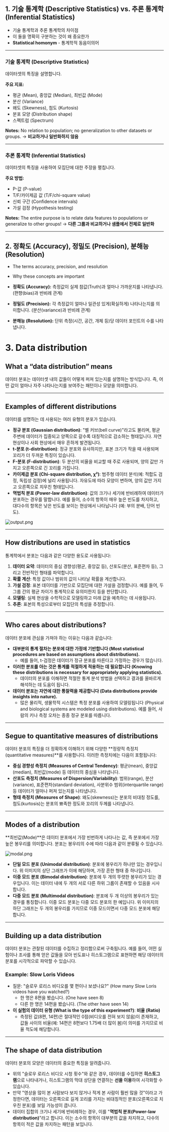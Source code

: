 
## 1. 기술 통계학 (Descriptive Statistics) vs. 추론 통계학 (Inferential Statistics)

* 기술 통계학과 추론 통계학의 차이점
* 이 둘을 명확히 구분하는 것이 왜 중요한가
* **Statistical homonym** - 통계학적 동음이의어

---

### 기술 통계학 (Descriptive Statistics)
데이터셋의 특징을 설명합니다.

**주요 지표:**
* 평균 (Mean), 중앙값 (Median), 최빈값 (Mode)
* 분산 (Variance)
* 왜도 (Skewness), 첨도 (Kurtosis)
* 분포 모양 (Distribution shape)
* 스펙트럼 (Spectrum)

**Notes:** No relation to population; no generalization to other datasets or groups.
→ **비교하거나 일반화하지 않음**

---

### 추론 통계학 (Inferential Statistics)
데이터셋의 특징을 사용하여 모집단에 대한 주장을 펼칩니다.

**주요 방법:**
* P-값 (P-value)
* T/F/카이제곱 값 (T/F/chi-square value)
* 신뢰 구간 (Confidence intervals)
* 가설 검정 (Hypothesis testing)

**Notes:** The entire purpose is to relate data features to populations or generalize to other groups!
→ **다른 그룹과 비교하거나 샘플에서 전체로 일반화**

---

## 2. 정확도 (Accuracy), 정밀도 (Precision), 분해능 (Resolution) 

* The terms accuracy, precision, and resolution
* Why these concepts are important

* **정확도 (Accuracy):** 측정값이 실제 참값(Truth)과 얼마나 가까운지를 나타냅니다. (편향(bias)과 반비례 관계)
* **정밀도 (Precision):** 각 측정값이 얼마나 일관성 있게(확실하게) 나타나는지를 의미합니다. (분산(variance)과 반비례 관계)
* **분해능 (Resolution):** 단위 측정(시간, 공간, 개체 등)당 데이터 포인트의 수를 나타냅니다.


# 3. Data distribution

## What a “data distribution” means

데이터 분포는 데이터셋 내의 값들이 어떻게 퍼져 있는지를 설명하는 방식입니다. 즉, 어떤 값이 얼마나 자주 나타나는지를 보여주는 패턴이나 모양을 의미합니다. 

---

## Examples of different distributions

데이터를 설명하는 데 사용되는 여러 유형의 분포가 있습니다.

* **정규 분포 (Gaussian distribution)**: "벨 커브(bell curve)"라고도 불리며, 평균 주변에 데이터가 집중되고 양쪽으로 갈수록 대칭적으로 감소하는 형태입니다. 자연 현상이나 사회 현상에서 매우 흔하게 발견됩니다.
* **t-분포 (t-distribution)**: 정규 분포와 유사하지만, 표본 크기가 작을 때 사용되며 꼬리가 더 두꺼운 특징이 있습니다.
* **F-분포 (F-distribution)**: 두 분산의 비율을 비교할 때 주로 사용되며, 양의 값만 가지고 오른쪽으로 긴 꼬리를 가집니다.
* **카이제곱 분포 (Chi-square distribution, χ²)**: 범주형 데이터 분석(예: 적합도 검정, 독립성 검정)에 널리 사용됩니다. 자유도에 따라 모양이 변하며, 양의 값만 가지고 오른쪽으로 치우친 형태입니다.
* **멱법칙 분포 (Power-law distribution)**: 값의 크기나 세기에 반비례하여 데이터가 분포하는 경우를 말합니다. 예를 들어, 소수의 항목이 매우 높은 빈도를 차지하고, 대다수의 항목은 낮은 빈도를 보이는 현상에서 나타납니다 (예: 부의 분배, 단어 빈도).

![output.png](../images/output.png)

---

## How distributions are used in statistics

통계학에서 분포는 다음과 같은 다양한 용도로 사용됩니다:

1.  **데이터 요약**: 데이터의 중심 경향성(평균, 중앙값 등), 산포도(분산, 표준편차 등), 그리고 전반적인 형태를 파악합니다.
2.  **확률 계산**: 특정 값이나 범위의 값이 나타날 확률을 계산합니다.
3.  **가설 검정**: 표본 데이터를 기반으로 모집단에 대한 가설을 검정합니다. 예를 들어, 두 그룹 간의 평균 차이가 통계적으로 유의미한지 등을 판단합니다.
4.  **모델링**: 실제 현상을 수학적으로 모델링하고 미래 값을 예측하는 데 사용됩니다.
5.  **추론**: 표본의 특성으로부터 모집단의 특성을 추정합니다.

---

## Who cares about distributions?

데이터 분포에 관심을 가져야 하는 이유는 다음과 같습니다:

* **대부분의 통계 절차는 분포에 대한 가정에 기반합니다 (Most statistical procedures are based on assumptions about distributions).**
    * 예를 들어, t-검정은 데이터가 정규 분포를 따른다고 가정하는 경우가 많습니다.
* **이러한 분포를 아는 것은 통계를 적절하게 적용하는 데 필요합니다 (Knowing these distributions is necessary for appropriately applying statistics).**
    * 데이터의 분포를 이해하면 적절한 통계 분석 방법을 선택하고 결과를 올바르게 해석하는 데 도움이 됩니다.
* **데이터 분포는 자연에 대한 통찰력을 제공합니다 (Data distributions provide insights into nature).**
    * 많은 물리적, 생물학적 시스템은 특정 분포를 사용하여 모델링됩니다 (Physical and biological systems are modeled using distributions). 예를 들어, 사람의 키나 측정 오차는 종종 정규 분포를 따릅니다.

---

## Segue to quantitative measures of distributions

데이터 분포의 특징을 더 정확하게 이해하기 위해 다양한 **정량적 측정치(quantitative measures)**를 사용합니다. 이러한 측정치에는 다음이 포함됩니다:

* **중심 경향성 측정치 (Measures of Central Tendency)**: 평균(mean), 중앙값(median), 최빈값(mode) 등 데이터의 중심을 나타냅니다.
* **산포도 측정치 (Measures of Dispersion/Variability)**: 범위(range), 분산(variance), 표준편차(standard deviation), 사분위수 범위(interquartile range) 등 데이터가 얼마나 퍼져 있는지를 나타냅니다.
* **형태 측정치 (Measures of Shape)**: 왜도(skewness)는 분포의 비대칭 정도를, 첨도(kurtosis)는 분포의 뾰족한 정도와 꼬리의 두께를 나타냅니다.

---

## Modes of a distribution

**최빈값(Mode)**은 데이터 분포에서 가장 빈번하게 나타나는 값, 즉 분포에서 가장 높은 봉우리를 의미합니다. 분포는 봉우리의 수에 따라 다음과 같이 분류될 수 있습니다.

![modal.png](../images/modal.png)

* **단일 모드 분포 (Unimodal distribution)**: 분포에 봉우리가 하나만 있는 경우입니다. 위 이미지의 상단 그래프가 이에 해당하며, 가장 흔한 형태 중 하나입니다.
* **이중 모드 분포 (Bimodal distribution)**: 분포에 두 개의 뚜렷한 봉우리가 있는 경우입니다. 이는 데이터 내에 두 개의 서로 다른 하위 그룹이 존재할 수 있음을 시사합니다.
* **다중 모드 분포 (Multimodal distribution)**: 분포에 두 개 이상의 봉우리가 있는 경우를 통칭합니다. 이중 모드 분포는 다중 모드 분포의 한 예입니다. 위 이미지의 하단 그래프는 두 개의 봉우리를 가지므로 이중 모드이면서 다중 모드 분포에 해당합니다.

---

## Building up a data distribution

데이터 분포는 관찰된 데이터를 수집하고 정리함으로써 구축됩니다. 예를 들어, 어떤 실험이나 조사를 통해 얻은 값들을 모아 빈도표나 히스토그램으로 표현하면 해당 데이터의 분포를 시각적으로 파악할 수 있습니다.

### Example: Slow Loris Videos

* 질문: "슬로우 로리스 비디오를 몇 편이나 보셨나요?" (How many Slow Loris videos have you watched?)
    * 한 명은 8편을 봤습니다. (One have seen 8)
    * 다른 한 명은 14편을 봤습니다. (The other have seen 14)
* **이 실험의 데이터 유형 (What is the type of this experiment?)**: **비율 (Ratio)**
    * 측정된 값(8편, 14편)은 절대적인 0점(비디오를 전혀 보지 않음)이 존재하고, 값들 사이의 비율(예: 14편은 8편보다 1.75배 더 많이 봄)이 의미를 가지므로 비율 척도에 해당합니다.

---

## The shape of data distribution

데이터 분포의 모양은 데이터의 중요한 특징을 알려줍니다.

* 위의 "슬로우 로리스 비디오 시청 횟수"와 같은 경우, 데이터를 수집하면 **히스토그램**으로 나타내거나, 히스토그램의 막대 상단을 연결하는 **선을 이용**하여 시각화할 수 있습니다.
* 만약 "영상을 많이 본 사람보다 보지 않거나 적게 본 사람이 훨씬 많을 것"이라고 가정한다면, 데이터는 오른쪽으로 길게 꼬리를 가지는 비대칭적인 분포(오른쪽으로 치우친 분포)를 보일 가능성이 큽니다.
* 데이터 집합의 크기나 세기에 반비례하는 경우, 이를 "**멱법칙 분포(Power-law distribution)**"라고 합니다. 이는 소수의 항목이 대부분의 값을 차지하고, 다수의 항목이 적은 값을 차지하는 패턴을 보입니다.


